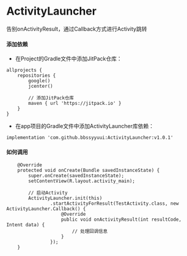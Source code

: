 # ActivityLauncher

告别onActivityResult，通过Callback方式进行Activity跳转

#### 添加依赖
- 在Project的Gradle文件中添加JitPack仓库：
```
allprojects {
    repositories {
        google()
        jcenter()

        // 添加JitPack仓库
        maven { url 'https://jitpack.io' }
    }
}
```
- 在app项目的Gradle文件中添加ActivityLauncher库依赖：
```
implementation 'com.github.bbssyyuui:ActivityLauncher:v1.0.1'
```

#### 如何调用
```
    @Override
    protected void onCreate(Bundle savedInstanceState) {
        super.onCreate(savedInstanceState);
        setContentView(R.layout.activity_main);

        // 启动Activity
        ActivityLauncher.init(this)
                .startActivityForResult(TestActivity.class, new ActivityLauncher.Callback() {
                    @Override
                    public void onActivityResult(int resultCode, Intent data) {
                        // 处理回调信息
                    }
                });
    }
```
